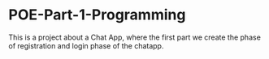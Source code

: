 # POE-Part-1-Programming
This is a project about a Chat App, where the first part we create the phase of registration and login phase of the chatapp.
